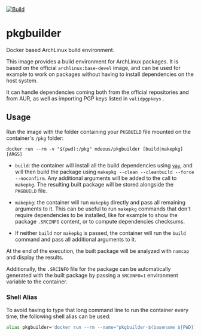 [![Build](https://github.com/mdeous/pkgbuilder/actions/workflows/build.yml/badge.svg?branch=main)](https://github.com/mdeous/pkgbuilder/actions/workflows/build.yml)

# pkgbuilder

Docker based ArchLinux build environment.

This image provides a build environment for ArchLinux packages. It is based
on the official `archlinux:base-devel` image, and can be used for example to
work on packages without having to install dependencies on the host system.

It can handle dependencies coming both from the official repositories and
from AUR, as well as importing PGP keys listed in `validpgpkeys` .

## Usage

Run the image with the folder containing your `PKGBUILD` file mounted on the
container's `/pkg` folder:

```shell
docker run --rm -v "$(pwd):/pkg" mdeous/pkgbuilder [build|makepkg] [ARGS]
```

* `build`: the container will install all the build dependencies using
[`yay`](https://github.com/Jguer/yay), and will then build the package
using `makepkg --clean --cleanbuild --force --noconfirm`. Any additional
arguments will be added to the call to `makepkg`. The resulting built
package will be stored alongside the `PKGBUILD` file.

* `makepkg`: the container will run `makepkg` directly and pass all
remaining arguments to it. This can be useful to run `makepkg` commands
that don't require dependencies to be installed, like for example to
show the package `.SRCINFO` content, or to compute dependencies checksums.

* If neither `build` nor `makepkg` is passed, the container will run the
`build` command and pass all additional arguments to it.

At the end of the execution, the built package will be analyzed with `namcap`
and display the results.

Additionally, the `.SRCINFO` file for the package can be automatically
generated with the built package by passing a `SRCINFO=1` environment
variable to the container.

### Shell Alias

To avoid having to type that long command line to run the container every
time, the following shell alias can be used:

```bash
alias pkgbuilder='docker run --rm --name="pkgbuilder-$(basename ${PWD})" -v "${PWD}":/pkg mdeous/pkgbuilder:latest'
```
